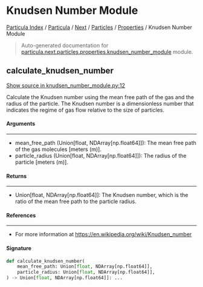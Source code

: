 # Knudsen Number Module

[Particula Index](../../../../README.md#particula-index) / [Particula](../../../index.md#particula) / [Next](../../index.md#next) / [Particles](../index.md#particles) / [Properties](./index.md#properties) / Knudsen Number Module

> Auto-generated documentation for [particula.next.particles.properties.knudsen_number_module](https://github.com/Gorkowski/particula/blob/main/particula/next/particles/properties/knudsen_number_module.py) module.

## calculate_knudsen_number

[Show source in knudsen_number_module.py:12](https://github.com/Gorkowski/particula/blob/main/particula/next/particles/properties/knudsen_number_module.py#L12)

Calculate the Knudsen number using the mean free path of the gas and the
radius of the particle. The Knudsen number is a dimensionless number that
indicates the regime of gas flow relative to the size of particles.

#### Arguments

-----
- mean_free_path (Union[float, NDArray[np.float64]]): The mean free path of
the gas molecules [meters (m)].
- particle_radius (Union[float, NDArray[np.float64]]): The radius of the
particle [meters (m)].

#### Returns

--------
- Union[float, NDArray[np.float64]]: The Knudsen number, which is the
ratio of the mean free path to the particle radius.

#### References

-----------
- For more information at https://en.wikipedia.org/wiki/Knudsen_number

#### Signature

```python
def calculate_knudsen_number(
    mean_free_path: Union[float, NDArray[np.float64]],
    particle_radius: Union[float, NDArray[np.float64]],
) -> Union[float, NDArray[np.float64]]: ...
```
